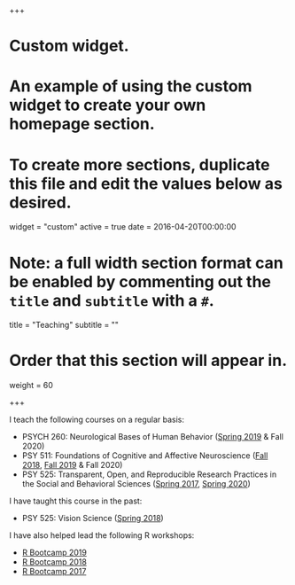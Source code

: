 +++
# Custom widget.
# An example of using the custom widget to create your own homepage section.
# To create more sections, duplicate this file and edit the values below as desired.
widget = "custom"
active = true
date = 2016-04-20T00:00:00

# Note: a full width section format can be enabled by commenting out the `title` and `subtitle` with a `#`.
title = "Teaching"
subtitle = ""

# Order that this section will appear in.
weight = 60

+++

I teach the following courses on a regular basis:

- PSYCH 260: Neurological Bases of Human Behavior ([Spring 2019](https://psu-psychology.github.io/psych-260-2019-spring/) & Fall 2020)
- PSY 511: Foundations of Cognitive and Affective Neuroscience ([Fall 2018](https://psu-psychology.github.io/psy-511-scan-fdns-2018/), [Fall 2019](https://psu-psychology.github.io/psy-511-scan-fdns-2019/) & Fall 2020)
- PSY 525: Transparent, Open, and Reproducible Research Practices in the Social and Behavioral Sciences ([Spring 2017](http://psu-psychology.github.io/psy-511-reproducible-research-spring-2017/), [Spring 2020](https://psu-psychology.github.io/psy-525-reproducible-research-2020/))

I have taught this course in the past:

- PSY 525: Vision Science ([Spring 2018](https://psu-psychology.github.io/psy-525-vision-spring-2017/))

I have also helped lead the following R workshops:

- [R Bootcamp 2019](https://psu-psychology.github.io/r-bootcamp-2019/)
- [R Bootcamp 2018](https://psu-psychology.github.io/r-bootcamp-2018/)
- [R Bootcamp 2017](https://psu-psychology.github.io/r-bootcamp/)
